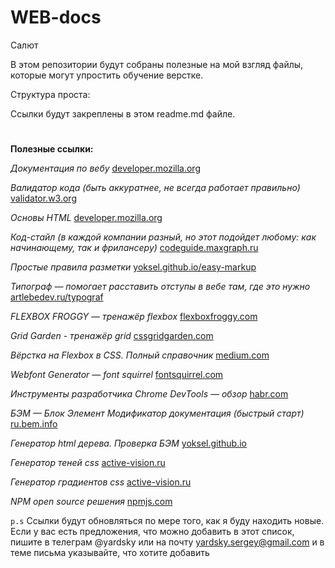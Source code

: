 # WEB-docs


Салют


В этом репозитории будут собраны полезные на мой взгляд файлы,
которые могут упростить обучение верстке. 


Структура проста: 


Ссылки будут закреплены в этом readme.md файле.
#
**Полезные ссылки:**


_Документация по вебу_
[developer.mozilla.org](https://developer.mozilla.org/ru/)

_Валидатор кода (быть аккуратнее, не всегда работает правильно)_
[validator.w3.org](https://validator.w3.org/)

_Основы HTML_
[developer.mozilla.org](https://developer.mozilla.org/ru/docs/Learn/Getting_started_with_the_web/HTML_basics)

_Код-стайл (в каждой компании разный, но этот подойдет любому: как начинающему, так и фрилансеру)_
[codeguide.maxgraph.ru](https://codeguide.maxgraph.ru/)

_Простые правила разметки_
[yoksel.github.io/easy-markup](https://yoksel.github.io/easy-markup/)

_Типограф — помогает расставить отступы в вебе там, где это нужно_
[artlebedev.ru/typograf](https://www.artlebedev.ru/typograf)

_FLEXBOX FROGGY — тренажёр flexbox_
[flexboxfroggy.com](https://flexboxfroggy.com/#ru)

_Grid Garden - тренажёр grid_
[cssgridgarden.com](https://cssgridgarden.com/#ru)

_Вёрстка на Flexbox в CSS. Полный справочник_
[medium.com](https://medium.com/@stasonmars/%D0%B2%D0%B5%CC%88%D1%80%D1%81%D1%82%D0%BA%D0%B0-%D0%BD%D0%B0-flexbox-%D0%B2-css-%D0%BF%D0%BE%D0%BB%D0%BD%D1%8B%D0%B8%CC%86-%D1%81%D0%BF%D1%80%D0%B0%D0%B2%D0%BE%D1%87%D0%BD%D0%B8%D0%BA-e26662cf87e0)

_Webfont Generator — font squirrel_
[fontsquirrel.com](https://www.fontsquirrel.com/tools/webfont-generator)

_Инструменты разработчика Chrome DevTools — обзор_
[habr.com](https://habr.com/ru/company/simbirsoft/blog/337116/)

_БЭМ — Блок Элемент Модификатор документация (быстрый старт)_
[ru.bem.info](https://ru.bem.info/methodology/quick-start/)

_Генератор html дерева. Проверка БЭМ_
[yoksel.github.io](https://yoksel.github.io/html-tree/)

_Генератор теней css_
[active-vision.ru](https://active-vision.ru/icon/box-shadow/)

_Генератор градиентов css_
[active-vision.ru](https://active-vision.ru/icon/gradient/)

_NPM open source решения_
[npmjs.com](https://www.npmjs.com/)


 `p.s`
 Ссылки будут обновляться по мере того, как я буду находить новые.
 Если у вас есть предложения, что можно добавить в этот список,
 пишите в телеграм @yardsky или на почту yardsky.sergey@gmail.com и в теме письма указывайте, 
 что хотите добавить
